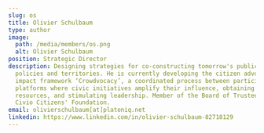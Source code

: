 ```yaml
---
slug: os
title: Olivier Schulbaum
type: author
image:
  path: /media/members/os.png
  alt: Olivier Schulbaum
position: Strategic Director
description: Designing strategies for co-constructing tomorrow's public
  policies and territories. He is currently developing the citizen advocacy
  impact framework ‘Crowdvocacy’, a coordinated process between participation
  platforms where civic initiatives amplify their influence, obtaining
  resources, and stimulating leadership. Member of the Board of Trustees of the
  Civio Citizens' Foundation.
email: olivierschulbaum[at]platoniq.net
linkedin: https://www.linkedin.com/in/olivier-schulbaum-82718129
---
```

